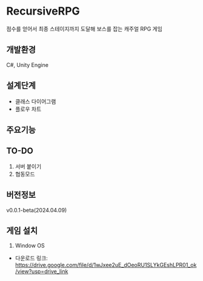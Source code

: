 # RecursiveRPG
점수를 얻어서 최종 스테이지까지 도달해 보스를 잡는 캐주얼 RPG 게임

## 개발환경
C#, Unity Engine

## 설계단계
- 클래스 다이어그램
- 플로우 차트

## 주요기능

## TO-DO
1. 서버 붙이기
2. 협동모드

## 버전정보
v0.0.1-beta(2024.04.09)

## 게임 설치
1. Window OS
* 다운로드 링크: <https://drive.google.com/file/d/1wJxee2uE_dOeoRU1SLYkGEshLPR01_ok/view?usp=drive_link>
  





